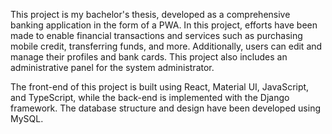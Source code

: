 This project is my bachelor's thesis, developed as a comprehensive banking application in the form of a PWA. In this project, efforts have been made to enable financial transactions and services such as purchasing mobile credit, transferring funds, and more. Additionally, users can edit and manage their profiles and bank cards. This project also includes an administrative panel for the system administrator.  

The front-end of this project is built using React, Material UI, JavaScript, and TypeScript, while the back-end is implemented with the Django framework. The database structure and design have been developed using MySQL.
